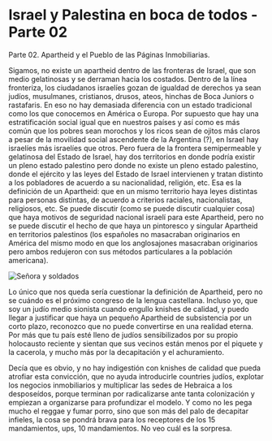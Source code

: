 # Israel y Palestina en boca de todos - Parte 02


Parte 02. Apartheid y el Pueblo de las Páginas Inmobiliarias.

Sigamos, no existe un apartheid dentro de las fronteras de Israel, que
son medio gelatinosas y se derraman hacia los costados. Dentro de la
línea fronteriza, los ciudadanos israelíes gozan de igualdad de
derechos ya sean judíos, musulmanes, cristianos, drusos, ateos,
hinchas de Boca Juniors o rastafaris. En eso no hay demasiada
diferencia con un estado tradicional como los que conocemos en América
o Europa. Por supuesto que hay una estratificación social igual que en
nuestros países y así como es más común que los pobres sean morochos y
los ricos sean de ojitos más claros a pesar de la movilidad social
ascendente de la Argentina (?), en Israel hay israelíes más israelíes
que otros. Pero fuera de la frontera semipermeable y gelatinosa del
Estado de Israel, hay dos territorios en donde podría existir un pleno
estado palestino pero donde no existe un pleno estado palestino, donde
el ejército y las leyes del Estado de Israel intervienen y tratan
distinto a los pobladores de acuerdo a su nacionalidad, religión,
etc. Esa es la definición de un Apartheid: que en un mismo territorio
haya leyes distintas para personas distintas, de acuerdo a criterios
raciales, nacionalistas, religiosos, etc. Se puede discutir (como se
puede discutir cualquier cosa) que haya motivos de seguridad nacional
israelí para este Apartheid, pero no se puede discutir el hecho de que
haya un pintoresco y singular Apartheid en territorios palestinos (los
españoles no masacraban originarios en América del mismo modo en que
los anglosajones masacraban originarios pero ambos redujeron con sus
métodos particulares a la población americana). 

![Señora y
soldados](https://live.staticflickr.com/65535/53335055098_0ab82188e8_h.jpg)

Lo único que nos queda sería cuestionar la definición de Apartheid,
pero no se cuándo es el próximo congreso de la lengua
castellana. Incluso yo, que soy un judío medio sionista cuando engullo
knishes de calidad, y puedo llegar a justificar que haya un pequeño
Apartheid de subsistencia por un corto plazo, reconozco que no puede
convertirse en una realidad eterna. Por más que tu país esté lleno de
judíos sensibilizados por su propio holocausto reciente y sientan que
sus vecinos están menos por el piquete y la cacerola, y mucho más por
la decapitación y el achuramiento. 

Decía que es obvio, y no hay indigestión con knishes de calidad que
pueda atrofiar esta convicción, que no ayuda introducirle countries
judíos, explotar los negocios inmobiliarios y multiplicar las sedes de
Hebraica a los desposeídos, porque terminan por radicalizarse ante
tanta colonización y empiezan a organizarse para profundizar el
modelo. Y como no les pega mucho el reggae y fumar porro, sino que son
más del palo de decapitar infieles, la cosa se pondrá brava para los
receptores de los 15 mandamientos, ups, 10 mandamientos. No veo cuál
es la sorpresa.

